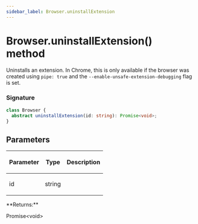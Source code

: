```yaml
---
sidebar_label: Browser.uninstallExtension
---
```


# Browser.uninstallExtension() method

Uninstalls an extension. In Chrome, this is only available if the browser was created using `pipe: true` and the `--enable-unsafe-extension-debugging` flag is set.

### Signature

```typescript
class Browser {
  abstract uninstallExtension(id: string): Promise<void>;
}
```

## Parameters

<table><thead><tr><th>

Parameter

</th><th>

Type

</th><th>

Description

</th></tr></thead>
<tbody><tr><td>

id

</td><td>

string

</td><td>

</td></tr>
</tbody></table>
**Returns:**

Promise&lt;void&gt;
